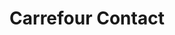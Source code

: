---
title: "Carrefour Contact"
url: /le-havre/carrefour-contact-avenue-du-8-mai-1945/
shop: supermarché
---